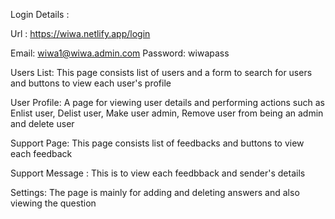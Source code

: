 Login Details :

Url : https://wiwa.netlify.app/login

Email: wiwa1@wiwa.admin.com Password: wiwapass

Users List: This page consists list of users and a form to search for users and buttons to view each user's profile

User Profile: A page for viewing user details and performing actions such as Enlist user, Delist user, Make user admin, Remove user from being an admin and delete user

Support Page: This page consists list of feedbacks and buttons to view each feedback

Support Message : This is to view each feedbback and sender's details

Settings: The page is mainly for adding and deleting answers and also viewing the question
